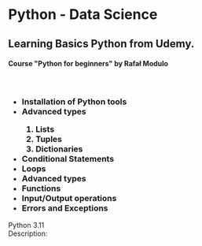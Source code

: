 # Python - Data Science
<h2>Learning Basics Python from Udemy.</h2>
<h4>Course "Python for beginners" by Rafał Modulo</h4><br>
<h3>
  <ul>
    <li>Installation of Python tools</li>
    <li>Advanced types</li>
    <ol type='1'>
      <li>Lists</li>
      <li>Tuples</li>
      <li>Dictionaries</li>
    </ol>
    <li>Conditional Statements</li>
    <li>Loops</li>
    <li>Advanced types</li>
    <li>Functions</li>
    <li>Input/Output operations</li>
    <li>Errors and Exceptions</li>
  </ul>
</h3>
Python 3.11 <br>
Description: 
</h4>
